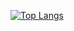 [![Top Langs](https://github-readme-stats.vercel.app/api/top-langs/?username=gurrrrrrett3&hide=css)](https://github.com/anuraghazra/github-readme-stats)
